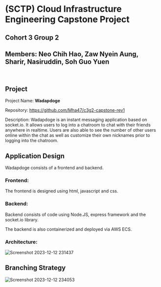 # (SCTP) Cloud Infrastructure Engineering Capstone Project 
## Cohort 3 Group 2
## Members: Neo Chih Hao, Zaw Nyein Aung, Sharir, Nasiruddin, Soh Guo Yuen
<br>

## Project 
Project Name: **Wadapdoge**

Repository: https://github.com/Mha47/c3g2-capstone-rev1

Description: Wadapdoge is an instant messaging application based on socket.io. It allows users to log into a chatroom to chat with their friends anywhere in realtime. Users are also able to see the number of other users online within the chat as well as customize their own nicknames prior to logging into the chatroom. 
<br>

## Application Design

Wadapdoge consists of a frontend and backend. 

### Frontend:
The frontend is designed using html, javascript and css. 

### Backend:
Backend consists of code using Node.JS, express framework and the socket.io library. 

The backend is also containerized and deployed via AWS ECS. 

### Architecture:

![Screenshot 2023-12-12 231437](https://github.com/Mha47/chatapp-try/assets/134026955/5ca0e9ff-d964-44a9-a92a-62421eb838c2)

## Branching Strategy

![Screenshot 2023-12-12 234053](https://github.com/Mha47/chatapp-try/assets/134026955/58e09d26-f757-406e-aa0b-c18db7edcfb3)



